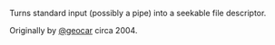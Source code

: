Turns standard input (possibly a pipe) into a seekable file descriptor.

Originally by [@geocar](https://github.com/geocar) circa 2004.
